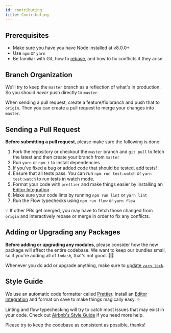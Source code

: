 ```yaml
---
id: contributing
title: Contributing
---
```


## Prerequisites

- Make sure you have you have Node installed at v8.0.0+
- Use `npm` or `yarn`
- Be familiar with Git, how to [rebase](https://www.atlassian.com/git/tutorials/rewriting-history/git-rebase), and how to fix conflicts if they arise

## Branch Organization

We'll try to keep the `master` branch as a reflection of what's in production. So you should _never_ push directly to `master`.

When sending a pull request, create a feature/fix branch and push that to `origin`. Then you can create a pull request to merge your changes into `master`.

## Sending a Pull Request

**Before submitting a pull request**, please make sure the following is done:

1. Fork the repository or checkout the `master` branch and `git pull` to fetch the latest and then create your branch from `master`
2. Run `yarn` or `npm i` to install dependencies
3. If you’ve fixed a bug or added code that should be tested, add tests!
4. Ensure that all tests pass. You can run `npm run test:watch` or `yarn test:watch` to run tests in watch mode.
5. Format your code with `prettier` and make things easier by installing an [Editor Integration](https://prettier.io/docs/en/editors.html)
6. Make sure your code lints by running `npm run lint` or `yarn lint`
7. Run the Flow typechecks using `npm run flow` or `yarn flow`

💡 If other PRs get merged, you may have to fetch those changed from `origin` and interactively rebase or merge in order to fix any conflicts.

## Adding or Upgrading any Packages

**Before adding or upgrading any modules**, please consider how the new package will affect the entire codebase. We want to keep our bundles small, so if you're adding all of `lodash`, that's not good. 🙅‍♂️

Whenever you do add or upgrade anything, make sure to [update `yarn.lock`](https://yarnpkg.com/lang/en/docs/yarn-lock/#toc-managed-by-yarn).

## Style Guide

We use an automatic code formatter called [Prettier](https://prettier.io/). Install an [Editor Integration](https://prettier.io/docs/en/editors.html) and format on save to make things magically easy. ✨

Linting and flow typechecking will try to catch most issues that may exist in your code. Check out [Airbnb's Style Guide](https://github.com/airbnb/javascript) if you need more help.

Please try to keep the codebase as consistent as possible, thanks!

